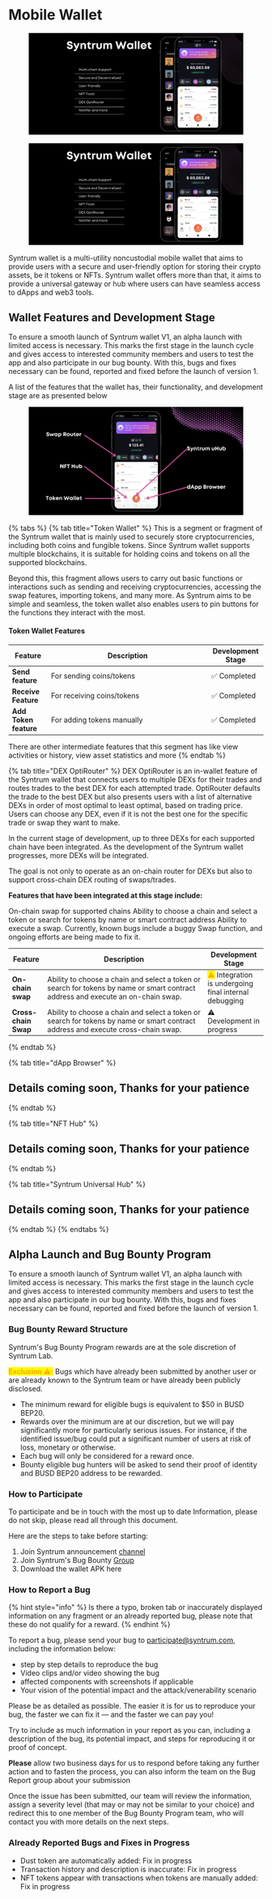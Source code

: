 # Mobile Wallet

<figure><img src="../.gitbook/assets/Image 6-7-23 at 10.35 AM.jpeg" alt=""><figcaption></figcaption></figure>

<figure><img src="../.gitbook/assets/image.png" alt=""><figcaption></figcaption></figure>

Syntrum wallet is a multi-utility noncustodial mobile wallet that aims to provide users with a secure and user-friendly option for storing their crypto assets, be it tokens or NFTs. Syntrum wallet offers more than that, it aims to provide a universal gateway or hub where users can have seamless access to dApps and web3 tools.

## Wallet Features and Development Stage

To ensure a smooth launch of Syntrum wallet V1, an alpha launch with limited access is necessary. This marks the first stage in the launch cycle and gives access to interested community members and users to test the app and also participate in our bug bounty. With this, bugs and fixes necessary can be found, reported and fixed before the launch of version 1.

A list of the features that the wallet has, their functionality, and development stage are as presented below

<figure><img src="../.gitbook/assets/Image 6-7-23 at 2.58 PM.jpeg" alt=""><figcaption></figcaption></figure>

{% tabs %}
{% tab title="Token Wallet" %}
This is a segment or fragment of the Syntrum wallet that is mainly used to securely store cryptocurrencies, including both coins and fungible tokens. Since Syntrum wallet supports multiple blockchains, it is suitable for holding coins and tokens on all the supported blockchains.&#x20;

Beyond this, this fragment allows users to carry out basic functions or interactions such as sending and receiving cryptocurrencies, accessing the swap features, importing tokens, and many more. As Syntrum aims to be simple and seamless, the token wallet also enables users to pin buttons for the functions they interact with the most.

#### Token Wallet Features

<table><thead><tr><th>Feature</th><th width="302.66666666666663">Description</th><th>Development Stage</th></tr></thead><tbody><tr><td><strong>Send feature</strong></td><td>For sending coins/tokens</td><td>✅ Completed</td></tr><tr><td><strong>Receive Feature</strong></td><td>For receiving coins/tokens</td><td>✅ Completed</td></tr><tr><td><strong>Add Token feature</strong></td><td>For adding tokens manually</td><td>✅ Completed</td></tr></tbody></table>

There are other intermediate features that this segment has like view activities or history, view asset statistics and more
{% endtab %}

{% tab title="DEX OptiRouter" %}
DEX OptiRouter is an in-wallet feature of the Syntrum wallet that connects users to multiple DEXs for their trades and routes trades to the best DEX for each attempted trade. OptiRouter defaults the trade to the best DEX but also presents users with a list of alternative DEXs in order of most optimal to least optimal, based on trading price. Users can choose any DEX, even if it is not the best one for the specific trade or swap they want to make.

In the current stage of development, up to three DEXs for each supported chain have been integrated. As the development of the Syntrum wallet progresses, more DEXs will be integrated.

The goal is not only to operate as an on-chain router for DEXs but also to support cross-chain DEX routing of swaps/trades.

**Features that have been integrated at this stage include:**

On-chain swap for supported chains Ability to choose a chain and select a token or search for tokens by name or smart contract address Ability to execute a swap. Currently, known bugs include a buggy Swap function, and ongoing efforts are being made to fix it.

<table><thead><tr><th>Feature</th><th width="302.66666666666663">Description</th><th>Development Stage</th></tr></thead><tbody><tr><td><strong>On-chain swap</strong></td><td>Ability to choose a chain and select a token or search for tokens by name or smart contract address and execute an on-chain swap.</td><td><mark style="color:orange;">⚠️</mark> Integration is undergoing final internal debugging</td></tr><tr><td><strong>Cross-chain Swap</strong></td><td>Ability to choose a chain and select a token or search for tokens by name or smart contract address and execute cross-chain swap.</td><td>⚠ Development in progress</td></tr></tbody></table>


{% endtab %}

{% tab title="dApp Browser" %}
## Details coming soon, Thanks for your patience
{% endtab %}

{% tab title="NFT Hub" %}
## Details coming soon, Thanks for your patience
{% endtab %}

{% tab title="Syntrum Universal Hub" %}
## Details coming soon, Thanks for your patience
{% endtab %}
{% endtabs %}

## Alpha Launch and Bug Bounty Program

To ensure a smooth launch of Syntrum wallet V1, an alpha launch with limited access is necessary. This marks the first stage in the launch cycle and gives access to interested community members and users to test the app and also participate in our bug bounty. With this, bugs and fixes necessary can be found, reported and fixed before the launch of version 1.

### Bug Bounty Reward Structure

Syntrum's Bug Bounty Program rewards are at the sole discretion of Syntrum Lab.

<mark style="color:orange;">**Exclusion ⚠️:**</mark> Bugs which have already been submitted by another user or are already known to the Syntrum team or have already been publicly disclosed.

* The minimum reward for eligible bugs is equivalent to $50 in BUSD BEP20.
* Rewards over the minimum are at our discretion, but we will pay significantly more for particularly serious issues. For instance, if the identified issue/bug could put a significant number of users at risk of loss, monetary or otherwise.
* Each bug will only be considered for a reward once.
* Bounty eligible bug hunters will be asked to send their proof of identity and BUSD BEP20 address to be rewarded.

### How to Participate

To participate and be in touch with the most up to date Information, please do not skip, please read all through this document.

Here are the steps to take before starting:

1. Join Syntrum announcement [channel](https://t.me/SyntrumANN)
2. Join Syntrum's Bug Bounty [Group](https://t.me/+EBnUzePky903Y2Qx)
3. Download the wallet APK here&#x20;

### How to Report a Bug

{% hint style="info" %}
Is there a typo, broken tab or inaccurately displayed information on any fragment or an already reported bug, please note that these do not qualify for a reward.
{% endhint %}

To report a bug, please send your bug to participate@syntrum.com, including the information below:

* step by step details to reproduce the bug
* Video clips and/or video showing the bug
* affected components with screenshots if applicable
* Your vision of the potential impact and the attack/venerability scenario

Please be as detailed as possible. The easier it is for us to reproduce your bug, the faster we can fix it — and the faster we can pay you!&#x20;

Try to include as much information in your report as you can, including a description of the bug, its potential impact, and steps for reproducing it or proof of concept.

**Please** allow two business days for us to respond before taking any further action and to fasten the process, you can also inform the team on the Bug Report group about your submission

Once the issue has been submitted, our team will review the information, assign a severity level (that may or may not be similar to your choice) and redirect this to one member of the Bug Bounty Program team, who will contact you with more details on the next steps.

### Already Reported Bugs and Fixes in Progress&#x20;

* Dust token are automatically added: Fix in progress
* Transaction history and description is inaccurate: Fix in progress
* NFT tokens appear with transactions when tokens are manually added: Fix in progress
